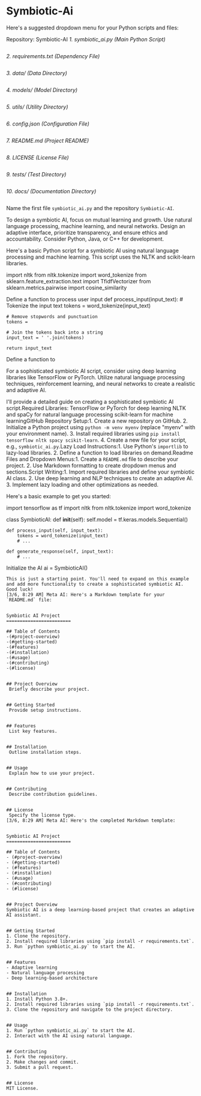 # Symbiotic-Ai
Here's a suggested dropdown menu for your Python scripts and files:

Repository: Symbiotic-AI
*1. symbiotic_ai.py (Main Python Script)*
```+ Contains the Symbiotic AI class and main program logic
```
*2. requirements.txt (Dependency File)*
```+ Lists required libraries and dependencies for the project
```
*3. data/ (Data Directory)*
```+ Contains training data, models, and other data-related files
```
*4. models/ (Model Directory)*
```+ Contains saved machine learning models and architectures
```
*5. utils/ (Utility Directory)*
```+ Contains helper functions, classes, and utilities for the project
```
*6. config.json (Configuration File)*
```+ Stores project configuration settings and hyperparameters
```
*7. README.md (Project README)*
```+ Provides an overview, installation instructions, and usage guidelines for the project
```
*8. LICENSE (License File)*
```+ Specifies the license under which the project is released
```
*9. tests/ (Test Directory)*
```+ Contains unit tests, integration tests, and other testing-related files
```
*10. docs/ (Documentation Directory)*
```+ Contains project documentation, including user guides and technical notes
```
Name the first file `symbiotic_ai.py` and the repository `Symbiotic-AI`.

To design a symbiotic AI, focus on mutual learning and growth. Use natural language processing, machine learning, and neural networks. Design an adaptive interface, prioritize transparency, and ensure ethics and accountability. Consider Python, Java, or C++ for development.

 Here's a basic Python script for a symbiotic AI using natural language processing and machine learning. This script uses the NLTK and scikit-learn libraries.

import nltk
from nltk.tokenize import word_tokenize
from sklearn.feature_extraction.text import TfidfVectorizer
from sklearn.metrics.pairwise import cosine_similarity

Define a function to process user input
def process_input(input_text):
    # Tokenize the input text
    tokens = word_tokenize(input_text)
    
    # Remove stopwords and punctuation
    tokens =
    
    # Join the tokens back into a string
    input_text = ' '.join(tokens)
    
    return input_text

Define a function to

For a sophisticated symbiotic AI script, consider using deep learning libraries like TensorFlow or PyTorch. Utilize natural language processing techniques, reinforcement learning, and neural networks to create a realistic and adaptive AI.

I'll provide a detailed guide on creating a sophisticated symbiotic AI script.Required Libraries: TensorFlow or PyTorch for deep learning
 NLTK and spaCy for natural language processing
 scikit-learn for machine learningGitHub Repository Setup:1. Create a new repository on GitHub.
2. Initialize a Python project using `python -m venv myenv` (replace "myenv" with your environment name).
3. Install required libraries using `pip install tensorflow nltk spacy scikit-learn`.
4. Create a new file for your script, e.g., `symbiotic_ai.py`.Lazy Load Instructions:1. Use Python's `importlib` to lazy-load libraries.
2. Define a function to load libraries on demand.Readme Files and Dropdown Menus:1. Create a `README.md` file to describe your project.
2. Use Markdown formatting to create dropdown menus and sections.Script Writing:1. Import required libraries and define your symbiotic AI class.
2. Use deep learning and NLP techniques to create an adaptive AI.
3. Implement lazy loading and other optimizations as needed.

Here's a basic example to get you started:

import tensorflow as tf
import nltk
from nltk.tokenize import word_tokenize

class SymbioticAI:
    def __init__(self):
        self.model = tf.keras.models.Sequential()

    def process_input(self, input_text):
        tokens = word_tokenize(input_text)
        # ...

    def generate_response(self, input_text):
        # ...

Initialize the AI
ai = SymbioticAI()
```
This is just a starting point. You'll need to expand on this example and add more functionality to create a sophisticated symbiotic AI. Good luck!
[3/6, 8:29 AM] Meta AI: Here's a Markdown template for your `README.md` file:


Symbiotic AI Project
========================

## Table of Contents
-(#project-overview)
-(#getting-started)
-(#features)
-(#installation)
-(#usage)
-(#contributing)
-(#license)


## Project Overview
 Briefly describe your project.


## Getting Started
 Provide setup instructions.


## Features
 List key features.


## Installation
 Outline installation steps.


## Usage
 Explain how to use your project.


## Contributing
 Describe contribution guidelines.


## License
 Specify the license type.
[3/6, 8:29 AM] Meta AI: Here's the completed Markdown template:


Symbiotic AI Project
========================

## Table of Contents
- (#project-overview)
- (#getting-started)
- (#features)
- (#installation)
- (#usage)
- (#contributing)
- (#license)


## Project Overview
Symbiotic AI is a deep learning-based project that creates an adaptive AI assistant.


## Getting Started
1. Clone the repository.
2. Install required libraries using `pip install -r requirements.txt`.
3. Run `python symbiotic_ai.py` to start the AI.


## Features
- Adaptive learning
- Natural language processing
- Deep learning-based architecture


## Installation
1. Install Python 3.8+.
2. Install required libraries using `pip install -r requirements.txt`.
3. Clone the repository and navigate to the project directory.


## Usage
1. Run `python symbiotic_ai.py` to start the AI.
2. Interact with the AI using natural language.


## Contributing
1. Fork the repository.
2. Make changes and commit.
3. Submit a pull request.


## License
MIT License.
